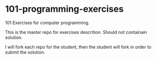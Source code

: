 # 101-programming-exercises

101 Exercises for computer programming.

This is the master repo for exercises descrition. Should not containain solution.

I will fork each repo for the student, then the student will fork in order to submit the solution.

